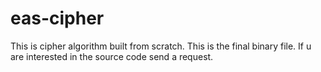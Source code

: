# eas-cipher
This is  cipher algorithm built from scratch. 
This is the final binary file. 
If u are interested in the source code send a request. 
